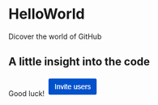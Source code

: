 # HelloWorld
Dicover the world of GitHub

## A little insight into the code
Good luck!
![button](Jira_InviteUser.png)
